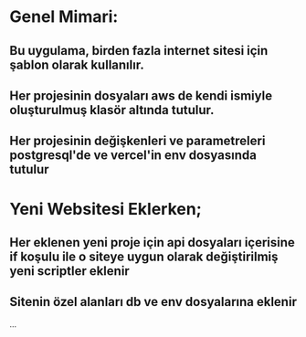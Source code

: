 # Genel Mimari: 
## Bu uygulama, birden fazla internet sitesi için şablon olarak kullanılır. 
## Her projesinin dosyaları aws de kendi ismiyle oluşturulmuş klasör altında tutulur.
## Her projesinin değişkenleri ve parametreleri postgresql'de ve vercel'in env dosyasında tutulur

# Yeni Websitesi Eklerken;
## Her eklenen yeni proje için api dosyaları içerisine if koşulu ile o siteye uygun olarak değiştirilmiş yeni scriptler eklenir
## Sitenin özel alanları db ve env dosyalarına eklenir
...